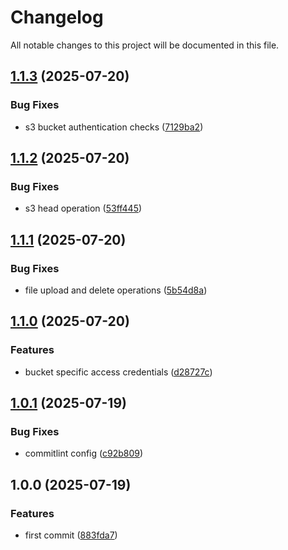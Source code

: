 # Changelog

All notable changes to this project will be documented in this file.

## [1.1.3](https://github.com/forepath/laravel-s3-server/compare/v1.1.2...v1.1.3) (2025-07-20)


### Bug Fixes

* s3 bucket authentication checks ([7129ba2](https://github.com/forepath/laravel-s3-server/commit/7129ba2d941dfa39b3fc7d4e7f7a971ecec92687))

## [1.1.2](https://github.com/forepath/laravel-s3-server/compare/v1.1.1...v1.1.2) (2025-07-20)


### Bug Fixes

* s3 head operation ([53ff445](https://github.com/forepath/laravel-s3-server/commit/53ff445c837bc6b5d34c80b4bd6a829d90d4ef27))

## [1.1.1](https://github.com/forepath/laravel-s3-server/compare/v1.1.0...v1.1.1) (2025-07-20)


### Bug Fixes

* file upload and delete operations ([5b54d8a](https://github.com/forepath/laravel-s3-server/commit/5b54d8a21cf2511c5536369ae7c5befe46951303))

## [1.1.0](https://github.com/forepath/laravel-s3-server/compare/v1.0.1...v1.1.0) (2025-07-20)


### Features

* bucket specific access credentials ([d28727c](https://github.com/forepath/laravel-s3-server/commit/d28727c5021656d5f6038756aba1b990e0ce0cd7))

## [1.0.1](https://github.com/forepath/laravel-s3-server/compare/v1.0.0...v1.0.1) (2025-07-19)


### Bug Fixes

* commitlint config ([c92b809](https://github.com/forepath/laravel-s3-server/commit/c92b809867bd348a224304571ef170448062618e))

## 1.0.0 (2025-07-19)


### Features

* first commit ([883fda7](https://github.com/forepath/laravel-s3-server/commit/883fda7fbd3f4b183eeefac3dbde7c562b9260e2))
